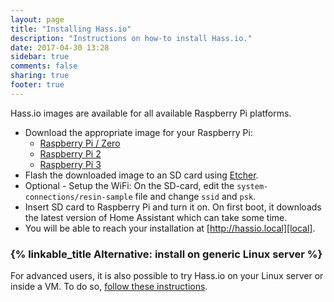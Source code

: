```yaml
---
layout: page
title: "Installing Hass.io"
description: "Instructions on how-to install Hass.io."
date: 2017-04-30 13:28
sidebar: true
comments: false
sharing: true
footer: true
---
```


Hass.io images are available for all available Raspberry Pi platforms.

- Download the appropriate image for your Raspberry Pi:
  - [Raspberry Pi / Zero][pi1]
  - [Raspberry Pi 2][pi2]
  - [Raspberry Pi 3][pi3]
- Flash the downloaded image to an SD card using [Etcher].
- Optional - Setup the WiFi: On the SD-card, edit the `system-connections/resin-sample` file and change `ssid` and `psk`.
- Insert SD card to Raspberry Pi and turn it on. On first boot, it downloads the latest version of Home Assistant which can take some time.
- You will be able to reach your installation at [http://hassio.local][local].

### {% linkable_title Alternative: install on generic Linux server %}

For advanced users, it is also possible to try Hass.io on your Linux server or inside a VM. To do so, [follow these instructions][linux].

[Etcher]: https://etcher.io/
[pi1]: https://github.com/home-assistant/hassio-build/releases/download/0.7/resinos-hassio-0.7-raspberrypi.img.bz2
[pi2]: https://github.com/home-assistant/hassio-build/releases/download/0.7/resinos-hassio-0.7-raspberrypi2.img.bz2
[pi3]: https://github.com/home-assistant/hassio-build/releases/download/0.7/resinos-hassio-0.7-raspberrypi3.img.bz2
[linux]: https://github.com/home-assistant/hassio-build/tree/master/install#install-hassio
[local]: http://hassio.local:8123
